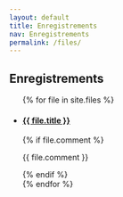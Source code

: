 ```yaml
---
layout: default
title: Enregistrements
nav: Enregistrements
permalink: /files/
---
```


<!-- Timeline
================================================== -->
<h2>Enregistrements</h2>
<ul class="timeline">
{% for file in site.files %}
    <li class="timeline-inverted">
      <div class="timeline-badge danger"><i class="glyphicon glyphicon-music"></i></div>
      <div class="timeline-panel">
       <div class="timeline-heading">
       <a href="{{ file.url | prepend: site.baseurl }}"><h4 class="timeline-title">{{ file.title }}</h4></a>
       </div>
       <div class="timeline-body" background-color="white">
         {% if file.comment %}<p>{{ file.comment }}</p>{% endif %}
       </div>
      </div>
    </li>
{% endfor %}
</ul>
